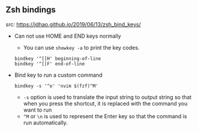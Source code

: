 ## Zsh bindings

src: https://jdhao.github.io/2019/06/13/zsh_bind_keys/

- Can not use HOME and END keys normally
  - You can use `showkey -a` to print the key codes.

  ```
  bindkey '^[[H' beginning-of-line
  bindkey '^[[F' end-of-line
  ```

- Bind key to run a custom command

  ```
  bindkey -s '^o' 'nvim $(fzf)^M'
  ```

  - `-s` option is used to translate the input string to output string so that
    when you press the shortcut, it is replaced with the command you want to run
  - `^M` or `\n` is used to represent the Enter key so that the command is run
    automatically.
